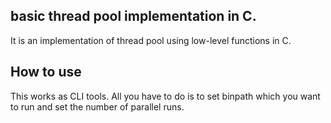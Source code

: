 ## basic thread pool implementation in C.
It is an implementation of thread pool using low-level functions in C.

## How to use
This works as CLI tools. All you have to do is to set binpath which you want to run and set the number of parallel runs.
